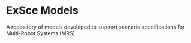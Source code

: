 # ExSce Models

A repository of models developed to support scenario specifications for Multi-Robot Systems (MRS).